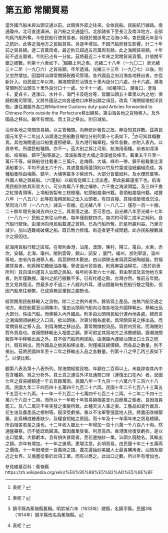# 第五節    常關貿易

當外國汽船未與汕頭交通以前。此間與外部之往來。全依民船。民船航行線路。南通瓊州。北可直達滿洲。自汽船之交通盛行。北部諸省下至長江及南洋地方。全部均爲汽船所奪。今依民船行使貿易者。祗限於閩浙粵之沿海小埠。查民國元年至今之統計。此等近海地方之民船貿易。另逐年增加。不因汽船而發生影響。計二十年前之貿易額。達二百萬両者。最近則已超過五百萬両有餘。此之海關貿易額。十年前不過五厘者。今則已占有一分矣。茲將最近二十年來之常關貿易貨價。計值關平銀之總數。列第十六表如下。[^1]細觀上列之表。光緖二十八年（一九〇二）至光緖三十二年（一九〇六）之貿易額。年年遞減。光緖三十三年（一九〇七）以後。則又忽然增加。因當時汕頭常關歸税務司管理。各外國品之向沿海各地移出者。亦從新計入。自民國三年以來。潮海關曾於汕頭五十里內設分口六處。分卡六處。潮海常關則於汕頭五十里外設分口十一處。分卡十一處。（如菴埠口，潮後口，澄海卡，夏貞卡，達濠口，水井卡，海門卡及砲台等，皆離汕頭五十華里以內之地）俱歸稅務司管理。又將外國品之向各通商口岸移出額之項目。改爲「海關經徵稅洋貨物」運往潮屬外各口岸Maritime Customs duty-paid Articles forwarded to Chinese Ports outside the Perfecture移出額矣。第沿海各地之貨物移入。及外國品之移出。雖年有增加。而土貨之移出。則日減矣。

沿岸各地之常關貿易額。以主管機關。向無統計報告之故。無從知其詳數。茲將民國元年至十二年出入汕頭港之民船數目噸位分别列第十七表如下。[^2]亦可知其概數焉。其他海關進出口船隻遵照總章。及內港行輪章程。按年各數。亦附入表內。以資參考。所謂民船種類。亦不一。茲大别之爲江河用、航海用兩種。前者如漳溪船、岐嶺船、鎮平[^3]船等屬之。漳溪船專走大埔之漳溪墟及峰市。載重五千斤至一萬斤不等。岐嶺船往往載重二三萬斤。走梅縣、大埔、峰市一帶。鎮平船載重比漳溪船畧少。平均不過五六千斤。其遮蓋風雨蓬頂則以竹及竹葉或油紙編組而成。各種船隻除由梅縣、鎮平、大埔等載多少柴炭外。大部分皆載紙料。及水煙菸葉等。外國人稱之爲紙船。（六蓬船）以紙皆從韓江上流出產。用此船載運南下也。航海用民船則依其形狀大小。可分為載八千擔之囉舴。六千擔之海波頭猛。及三四千擔之紅頭青頭等。上項船皆製有三枝桅檣。紅頭船屬潮州籍。青頭船屬福州籍。咸豐八年（一八五八）此等航海用民船之出入汕頭者。有四百艘。其後或破壞或沉沒。至同治八年（一八六九）減去一百艘。迄光緖八年（一八八二）僅存一百一十艘。二十餘年間先後減去四分之三。其衰落之速。至可思也。自光緖八年至光緒十七年（一八九一）民船之來往汕市者。每年僅航駛四次。每次約可得二成半之純利。自汽船行駛後。由滿洲向用民船載運之荳餅。已為汽船所奪。於是所贏利益。乃漸次減少。加以遇難或破壊之船。既已無力修復。新造者更不成問題。此亦民船艘數減少之原因也。

航海用民船行駛之區域。在粵則香港，汕尾，澳頭，陳村，陽江，電白，水東，赤坎，安鋪，北海，瓊州。閩則雲霄，銅山，詔安 ，廈門，福州。浙則寧波，溫州等地。由省內各港移入者。爲荳餅材木獸皮。由汕頭移出者爲蔬菜紙陶磁器。對福建貿易者。則爲棉花糖紙油各種。寧波溫州贸易者。則爲麻袋油棉花。（悉於前表所列）其自溫州運貨入汕頭之民船。每年約多至六七十艘。若由寧波及其他地方來者。則年僅數艘。瓊州之航行艘數不多。已有杜絕之勢。台灣亦然。惟前五年間。忽又見其復活。然最多亦不過二十八艘內外耳。港汕間雖尙有民船行駛之殘影。但因汽船來往頻繁。已成爲無足重輕之趨勢也。

經常關用民船移輸入之貨物。除二三之例外者外。餘皆爲土產品。由無汽船交通之地方。用民船載至汕頭集中。復由汕頭用汽船向沿海各地及外國移輸出。移輸出品大部分。係由汽船。而移輸入內外國品。則多由汕頭用民船分運內地各處。總而言之潮海關須納稅之入口貨。抵汕頭後。次第分銷各處者。爲常關貿易之移出品。而常關貿易之移入品。則爲海關之移出品。蓋常關徴稅貨品。爲對内贸易。而海關則對外貿易也。查兩關移輸出入相差之額。即可假定其爲地方之消費總額。据潮海關報告年中移輸出品之外。其不依汽船而用民船。由潮屬內運經汕頭出口土貨之統計。旣有掲出。而外國品之依民船移出者。則僅揭其總價額。而各品之數量。則不揭出。茲將民國四年至十二年之移輸出入品之各數量。列第十八之甲乙丙三表如下[^4]。以便比較。

觀第八表及第十八表所列。除海關經稅貨物。年額在二百両以上。未能詳查其內中包含種類。爲之分析外。其土貨之運往外洋及通商口岸（連復出口在內）者。民國七年之貿易總額達一千五百餘萬両。民國八年一千九百一十六萬六千三百六十八両。民國九年二干四百四十五萬四千九百二十六両。民國十年二千七百八十三萬五千五百七十九両。十一年一千九百二十七萬四千七百三十二両。十二年二千四十三萬六千六百十二両。而所以十一年較十年貿易額相差至九百餘萬之鉅者。良因海員罷工。及八二風灾不幸突發之事變所致。此種天災人事之害。工藝品如瓷竹器具、花生油及農產品之橙柑等。旣深受虧損。重以不法軍警强當地人民。將農田改植罌粟。此爲構成糖產缺少。及糧食短絀之原因。而十年及十一年兩年來之貿易總額。所由相差若是之遠也。十二年收入雖比十一年增加一百十六萬一千八百八十両。然通盤審察。仍不能認爲圓滿。蓋因農業受害。利息高昂。香港匯兌復受虧折。是以出口營業。大都虧本。且有損失甚鉅者。至花邊抽紗一業。汕頭久旣馳名。其輸出之額。亦年有增加。十一年之進境。更堪注意。此項貿易。由民國十年三十五萬両之價值。十一年旣増至一百萬両之譜。蓋花邊抽紗美國人士最喜購用者。汕頭及鄰近之女界。又幾盡從事於此項工業。而有以應之。此出口之數。所以年有增加也。

[^1]: 表呢？

[^2]: 表呢？

[^3]: 鎮平縣為蕉嶺縣舊稱。明崇禎六年（1633年）建縣，名鎮平縣。民國3年（1914年）鎮平縣改名為蕉嶺縣。

參見維基百科：蕉嶺縣https://zh.wikipedia.org/wiki/%E8%95%89%E5%B2%AD%E5%8E%BF

[^4]: 表呢？
